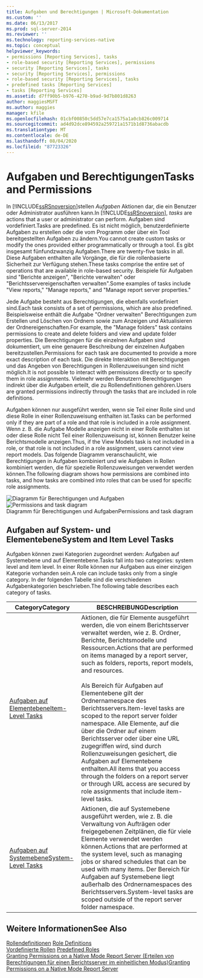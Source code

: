 ```yaml
---
title: Aufgaben und Berechtigungen | Microsoft-Dokumentation
ms.custom: ''
ms.date: 06/13/2017
ms.prod: sql-server-2014
ms.reviewer: ''
ms.technology: reporting-services-native
ms.topic: conceptual
helpviewer_keywords:
- permissions [Reporting Services], tasks
- role-based security [Reporting Services], permissions
- security [Reporting Services], tasks
- security [Reporting Services], permissions
- role-based security [Reporting Services], tasks
- predefined tasks [Reporting Services]
- tasks [Reporting Services]
ms.assetid: d7ff90b5-b976-4270-b9ad-9d7b801d8263
author: maggiesMSFT
ms.author: maggies
manager: kfile
ms.openlocfilehash: 01cbf00850c5dd57e7ca1575a1a0cb826c009714
ms.sourcegitcommit: ad4d92dce894592a259721a1571b1d8736abacdb
ms.translationtype: MT
ms.contentlocale: de-DE
ms.lasthandoff: 08/04/2020
ms.locfileid: "87723326"
---
```

# <a name="tasks-and-permissions"></a><span data-ttu-id="2253b-102">Aufgaben und Berechtigungen</span><span class="sxs-lookup"><span data-stu-id="2253b-102">Tasks and Permissions</span></span>
  <span data-ttu-id="2253b-103">In [!INCLUDE[ssRSnoversion](../../includes/ssrsnoversion-md.md)]stellen *Aufgaben* Aktionen dar, die ein Benutzer oder Administrator ausführen kann.</span><span class="sxs-lookup"><span data-stu-id="2253b-103">In [!INCLUDE[ssRSnoversion](../../includes/ssrsnoversion-md.md)], *tasks* are actions that a user or administrator can perform.</span></span> <span data-ttu-id="2253b-104">Aufgaben sind vordefiniert.</span><span class="sxs-lookup"><span data-stu-id="2253b-104">Tasks are predefined.</span></span> <span data-ttu-id="2253b-105">Es ist nicht möglich, benutzerdefinierte Aufgaben zu erstellen oder die vom Programm oder über ein Tool bereitgestellten Aufgaben zu ändern.</span><span class="sxs-lookup"><span data-stu-id="2253b-105">You cannot create custom tasks or modify the ones provided either programmatically or through a tool.</span></span> <span data-ttu-id="2253b-106">Es gibt insgesamt fünfundzwanzig Aufgaben.</span><span class="sxs-lookup"><span data-stu-id="2253b-106">There are twenty-five tasks in all.</span></span> <span data-ttu-id="2253b-107">Diese Aufgaben enthalten alle Vorgänge, die für die rollenbasierte Sicherheit zur Verfügung stehen.</span><span class="sxs-lookup"><span data-stu-id="2253b-107">These tasks comprise the entire set of operations that are available in role-based security.</span></span> <span data-ttu-id="2253b-108">Beispiele für Aufgaben sind "Berichte anzeigen", "Berichte verwalten" oder "Berichtsservereigenschaften verwalten".</span><span class="sxs-lookup"><span data-stu-id="2253b-108">Some examples of tasks include "View reports," "Manage reports," and "Manage report server properties."</span></span>  
  
 <span data-ttu-id="2253b-109">Jede Aufgabe besteht aus Berechtigungen, die ebenfalls vordefiniert sind.</span><span class="sxs-lookup"><span data-stu-id="2253b-109">Each task consists of a set of permissions, which are also predefined.</span></span> <span data-ttu-id="2253b-110">Beispielsweise enthält die Aufgabe "Ordner verwalten" Berechtigungen zum Erstellen und Löschen von Ordnern sowie zum Anzeigen und Aktualisieren der Ordnereigenschaften.</span><span class="sxs-lookup"><span data-stu-id="2253b-110">For example, the "Manage folders" task contains permissions to create and delete folders and view and update folder properties.</span></span> <span data-ttu-id="2253b-111">Die Berechtigungen für die einzelnen Aufgaben sind dokumentiert, um eine genauere Beschreibung der einzelnen Aufgaben bereitzustellen.</span><span class="sxs-lookup"><span data-stu-id="2253b-111">Permissions for each task are documented to provide a more exact description of each task.</span></span> <span data-ttu-id="2253b-112">Die direkte Interaktion mit Berechtigungen und das Angeben von Berechtigungen in Rollenzuweisungen sind nicht möglich.</span><span class="sxs-lookup"><span data-stu-id="2253b-112">It is not possible to interact with permissions directly or to specify them in role assignments.</span></span> <span data-ttu-id="2253b-113">Vielmehr werden Benutzern Berechtigungen indirekt über die Aufgaben erteilt, die zu Rollendefinitionen gehören.</span><span class="sxs-lookup"><span data-stu-id="2253b-113">Users are granted permissions indirectly through the tasks that are included in role definitions.</span></span>  
  
 <span data-ttu-id="2253b-114">Aufgaben können nur ausgeführt werden, wenn sie Teil einer Rolle sind und diese Rolle in einer Rollenzuweisung enthalten ist.</span><span class="sxs-lookup"><span data-stu-id="2253b-114">Tasks can be performed only if they are part of a role and that role is included in a role assignment.</span></span> <span data-ttu-id="2253b-115">Wenn z. B. die Aufgabe Modelle anzeigen nicht in einer Rolle enthalten ist oder diese Rolle nicht Teil einer Rollenzuweisung ist, können Benutzer keine Berichtsmodelle anzeigen.</span><span class="sxs-lookup"><span data-stu-id="2253b-115">Thus, if the View Models task is not included in a role, or that role is not included in a role assignment, users cannot view report models.</span></span> <span data-ttu-id="2253b-116">Das folgende Diagramm veranschaulicht, wie Berechtigungen in Aufgaben kombiniert und wie Aufgaben in Rollen kombiniert werden, die für spezielle Rollenzuweisungen verwendet werden können.</span><span class="sxs-lookup"><span data-stu-id="2253b-116">The following diagram shows how permissions are combined into tasks, and how tasks are combined into roles that can be used for specific role assignments.</span></span>  
  
 <span data-ttu-id="2253b-117">![Diagramm für Berechtigungen und Aufgaben](../media/report-securityobjects.gif "Diagramm für Berechtigungen und Aufgaben")</span><span class="sxs-lookup"><span data-stu-id="2253b-117">![Permissions and task diagram](../media/report-securityobjects.gif "Permissions and task diagram")</span></span>  
<span data-ttu-id="2253b-118">Diagramm für Berechtigungen und Aufgaben</span><span class="sxs-lookup"><span data-stu-id="2253b-118">Permissions and task diagram</span></span>  
  
## <a name="system-and-item-level-tasks"></a><span data-ttu-id="2253b-119">Aufgaben auf System- und Elementebene</span><span class="sxs-lookup"><span data-stu-id="2253b-119">System and Item Level Tasks</span></span>  
 <span data-ttu-id="2253b-120">Aufgaben können zwei Kategorien zugeordnet werden: Aufgaben auf Systemebene und auf Elementebene.</span><span class="sxs-lookup"><span data-stu-id="2253b-120">Tasks fall into two categories: system level and item level.</span></span> <span data-ttu-id="2253b-121">In einer Rolle können nur Aufgaben aus einer einzigen Kategorie vorhanden sein.</span><span class="sxs-lookup"><span data-stu-id="2253b-121">A role can include tasks only from a single category.</span></span> <span data-ttu-id="2253b-122">In der folgenden Tabelle sind die verschiedenen Aufgabenkategorien beschrieben.</span><span class="sxs-lookup"><span data-stu-id="2253b-122">The following table describes each category of tasks.</span></span>  
  
|<span data-ttu-id="2253b-123">Category</span><span class="sxs-lookup"><span data-stu-id="2253b-123">Category</span></span>|<span data-ttu-id="2253b-124">BESCHREIBUNG</span><span class="sxs-lookup"><span data-stu-id="2253b-124">Description</span></span>|  
|--------------|-----------------|  
|[<span data-ttu-id="2253b-125">Aufgaben auf Elementebene</span><span class="sxs-lookup"><span data-stu-id="2253b-125">Item-Level Tasks</span></span>](tasks-and-permissions-item-level-tasks.md)|<span data-ttu-id="2253b-126">Aktionen, die für Elemente ausgeführt werden, die von einem Berichtsserver verwaltet werden, wie z. B. Ordner, Berichte, Berichtsmodelle und Ressourcen.</span><span class="sxs-lookup"><span data-stu-id="2253b-126">Actions that are performed on items managed by a report server, such as folders, reports, report models, and resources.</span></span><br /><br /> <span data-ttu-id="2253b-127">Als Bereich für Aufgaben auf Elementebene gilt der Ordnernamespace des Berichtsservers.</span><span class="sxs-lookup"><span data-stu-id="2253b-127">Item-level tasks are scoped to the report server folder namespace.</span></span> <span data-ttu-id="2253b-128">Alle Elemente, auf die über die Ordner auf einem Berichtsserver oder über eine URL zugegriffen wird, sind durch Rollenzuweisungen gesichert, die Aufgaben auf Elementebene enthalten.</span><span class="sxs-lookup"><span data-stu-id="2253b-128">All items that you access through the folders on a report server or through URL access are secured by role assignments that include item-level tasks.</span></span>|  
|[<span data-ttu-id="2253b-129">Aufgaben auf Systemebene</span><span class="sxs-lookup"><span data-stu-id="2253b-129">System-Level Tasks</span></span>](tasks-and-permissions-system-level-tasks.md)|<span data-ttu-id="2253b-130">Aktionen, die auf Systemebene ausgeführt werden, wie z. B. die Verwaltung von Aufträgen oder freigegebenen Zeitplänen, die für viele Elemente verwendet werden können.</span><span class="sxs-lookup"><span data-stu-id="2253b-130">Actions that are performed at the system level, such as managing jobs or shared schedules that can be used with many items.</span></span> <span data-ttu-id="2253b-131">Der Bereich für Aufgaben auf Systemebene liegt außerhalb des Ordnernamespaces des Berichtsservers.</span><span class="sxs-lookup"><span data-stu-id="2253b-131">System-level tasks are scoped outside of the report server folder namespace.</span></span>|  
  
## <a name="see-also"></a><span data-ttu-id="2253b-132">Weitere Informationen</span><span class="sxs-lookup"><span data-stu-id="2253b-132">See Also</span></span>  
 <span data-ttu-id="2253b-133">[Rollendefinitionen](role-definitions.md) </span><span class="sxs-lookup"><span data-stu-id="2253b-133">[Role Definitions](role-definitions.md) </span></span>  
 <span data-ttu-id="2253b-134">[Vordefinierte Rollen](role-definitions-predefined-roles.md) </span><span class="sxs-lookup"><span data-stu-id="2253b-134">[Predefined Roles](role-definitions-predefined-roles.md) </span></span>  
 [<span data-ttu-id="2253b-135">Granting Permissions on a Native Mode Report Server (Erteilen von Berechtigungen für einen Berichtsserver im einheitlichen Modus)</span><span class="sxs-lookup"><span data-stu-id="2253b-135">Granting Permissions on a Native Mode Report Server</span></span>](granting-permissions-on-a-native-mode-report-server.md)  
  
  
